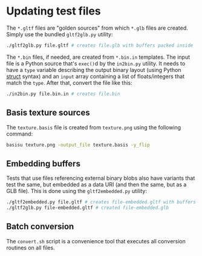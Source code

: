 Updating test files
===================

The `*.gltf` files are "golden sources" from which `*.glb` files are created.
Simply use the bundled `gltf2glb.py` utility:

```sh
./gltf2glb.py file.gltf # creates file.glb with buffers packed inside
```

The `*.bin` files, if needed, are created from `*.bin.in` templates. The input
file is a Python source that's `exec()`d by the `in2bin.py` utility. It needs
to have a `type` variable describing the output binary layout (using Python
[struct](https://docs.python.org/3.6/library/struct.html) syntax) and an
`input` array containing a list of floats/integers that match the `type`. After
that, convert the file like this:

```sh
./in2bin.py file.bin.in # creates file.bin
```

Basis texture sources
---------------------

The `texture.basis` file is created from `texture.png` using the following
command:

```sh
basisu texture.png -output_file texture.basis -y_flip
```

Embedding buffers
-----------------

Tests that use files referencing external binary blobs also have variants that
test the same, but embedded as a data URI (and then the same, but as a GLB
file). This is done using the `gltf2embedded.py` utility:

```sh
./gltf2embedded.py file.gltf # creates file-embedded.gltf with buffers embedded
./gltf2glb.py file-embedded.gltf # created file-embedded.glb
```

Batch conversion
----------------

The `convert.sh` script is a convenience tool that executes all conversion
routines on all files.
